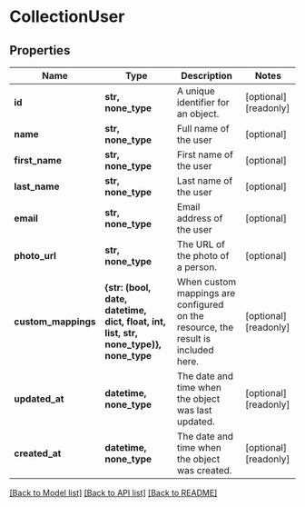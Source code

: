 # CollectionUser


## Properties
Name | Type | Description | Notes
------------ | ------------- | ------------- | -------------
**id** | **str, none_type** | A unique identifier for an object. | [optional] [readonly] 
**name** | **str, none_type** | Full name of the user | [optional] 
**first_name** | **str, none_type** | First name of the user | [optional] 
**last_name** | **str, none_type** | Last name of the user | [optional] 
**email** | **str, none_type** | Email address of the user | [optional] 
**photo_url** | **str, none_type** | The URL of the photo of a person. | [optional] 
**custom_mappings** | **{str: (bool, date, datetime, dict, float, int, list, str, none_type)}, none_type** | When custom mappings are configured on the resource, the result is included here. | [optional] [readonly] 
**updated_at** | **datetime, none_type** | The date and time when the object was last updated. | [optional] [readonly] 
**created_at** | **datetime, none_type** | The date and time when the object was created. | [optional] [readonly] 

[[Back to Model list]](../../README.md#documentation-for-models) [[Back to API list]](../../README.md#documentation-for-api-endpoints) [[Back to README]](../../README.md)


